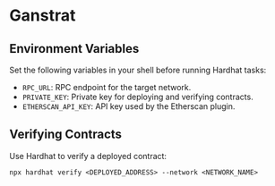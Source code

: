 # Ganstrat

## Environment Variables

Set the following variables in your shell before running Hardhat tasks:

- `RPC_URL`: RPC endpoint for the target network.
- `PRIVATE_KEY`: Private key for deploying and verifying contracts.
- `ETHERSCAN_API_KEY`: API key used by the Etherscan plugin.

## Verifying Contracts

Use Hardhat to verify a deployed contract:

```
npx hardhat verify <DEPLOYED_ADDRESS> --network <NETWORK_NAME>
```
